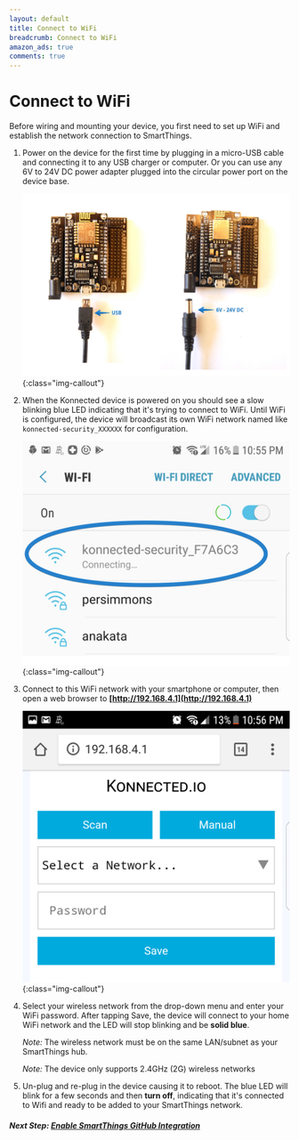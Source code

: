 ```yaml
---
layout: default
title: Connect to WiFi
breadcrumb: Connect to WiFi
amazon_ads: true
comments: true
---
```


# Connect to WiFi
Before wiring and mounting your device, you first need to set up WiFi and establish the network connection to 
SmartThings.

1. Power on the device for the first time by plugging in a micro-USB cable and connecting it
 to any USB charger or computer. Or you can use any 6V to 24V DC power adapter plugged into the circular power port on
  the device base.
  
    ![](/assets/images/power-plugs.jpg){:class="img-callout"}

1. When the Konnected device is powered on you should see a slow blinking blue LED indicating that it's trying to 
connect to WiFi. Until WiFi is configured, the device will broadcast its own WiFi network named like 
`konnected-security_XXXXXX` for configuration.

    ![](/assets/images/Screenshot_20170710-225505.png){:class="img-callout"}

1. Connect to this WiFi network with your smartphone or computer, then open a web browser to 
 **[http://192.168.4.1](http://192.168.4.1)**
 
    ![](/assets/images/Screenshot_20170710-225643.png){:class="img-callout"}

1. Select your wireless network from the drop-down menu and enter your WiFi password. After tapping Save, the device
 will connect to your home WiFi network and the LED will stop blinking and be **solid blue**.

    _Note:_ The wireless network must be on the same LAN/subnet as your SmartThings hub.
    
    _Note:_ The device only supports 2.4GHz (2G) wireless networks
 
1. Un-plug and re-plug in the device causing it to reboot. The blue LED will blink for a few seconds and then 
**turn off**, indicating that it's connected to Wifi and ready to be added to your SmartThings network.
 
##### **Next Step:** [Enable SmartThings GitHub Integration](/security-alarm-system/installation/github-integration) 
 